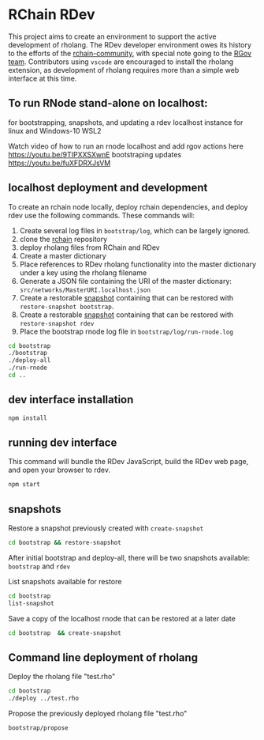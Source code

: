 # RChain RDev

This project aims to create an environment to support the active development of rholang.
The RDev developer environment owes its history to the efforts of the [rchain-community](https://github.com/rchain-community), with special note going to the [RGov team](https://github.com/rchain-community/rgov).
Contributors using `vscode` are encouraged to install the rholang extension, as development of rholang requires more than a simple web interface at this time.

## To run RNode stand-alone on localhost:
for bootstrapping, snapshots, and updating a rdev localhost instance for linux and Windows-10 WSL2

Watch video of how to run an rnode localhost and add rgov actions here https://youtu.be/9TIPXXSXwnE bootstraping updates https://youtu.be/fuXFDRXJsVM

## localhost deployment and development
To create an rchain node locally, deploy rchain dependencies, and deploy rdev use the following commands. These commands will:
  1) Create several log files in `bootstrap/log`, which can be largely ignored.
  2) clone the [rchain](https://github.com/rchain/rchain) repository
  3) deploy rholang files from RChain and RDev
  4) Create a master dictionary
  5) Place references to RDev rholang functionality into the master dictionary under a key using the rholang filename
  6) Generate a JSON file containing the URI of the master dictionary: `src/networks/MasterURI.localhost.json`
  7) Create a restorable [snapshot](snapshots) containing that can be restored with `restore-snapshot bootstrap`.
  8) Create a restorable [snapshot](snapshots) containing that can be restored with `restore-snapshot rdev`
  9) Place the bootstrap rnode log file in `bootstrap/log/run-rnode.log`

```bash
cd bootstrap
./bootstrap
./deploy-all
./run-rnode
cd ..
```

## dev interface installation
```bash
npm install
```

## running dev interface
This command will bundle the RDev JavaScript, build the RDev web page, and open your browser to rdev.
```bash
npm start
```

## snapshots
Restore a snapshot previously created with `create-snapshot`
```bash
cd bootstrap && restore-snapshot
```

After initial bootstrap and deploy-all, there will be two snapshots available: `bootstrap` and `rdev`

List snapshots available for restore
```bash
cd bootstrap
list-snapshot
```

Save a copy of the localhost rnode that can be restored at a later date
```bash
cd bootstrap  && create-snapshot
```

## Command line deployment of rholang
Deploy the rholang file "test.rho"
```bash
cd bootstrap
./deploy ../test.rho
```
Propose the previously deployed rholang file "test.rho"
```bash
bootstrap/propose
```
